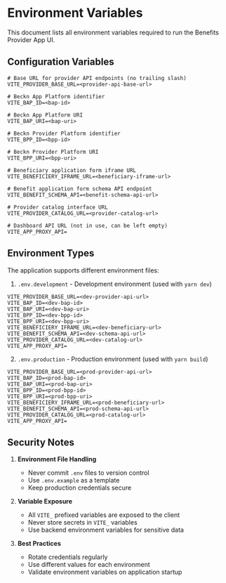 # Environment Variables

This document lists all environment variables required to run the Benefits Provider App UI.

## Configuration Variables

```env
# Base URL for provider API endpoints (no trailing slash)
VITE_PROVIDER_BASE_URL=<provider-api-base-url>

# Beckn App Platform identifier
VITE_BAP_ID=<bap-id>

# Beckn App Platform URI
VITE_BAP_URI=<bap-uri>

# Beckn Provider Platform identifier
VITE_BPP_ID=<bpp-id>

# Beckn Provider Platform URI
VITE_BPP_URI=<bpp-uri>

# Beneficiary application form iframe URL
VITE_BENEFICIERY_IFRAME_URL=<beneficiary-iframe-url>

# Benefit application form schema API endpoint
VITE_BENEFIT_SCHEMA_API=<benefit-schema-api-url>

# Provider catalog interface URL
VITE_PROVIDER_CATALOG_URL=<provider-catalog-url>

# Dashboard API URL (not in use, can be left empty)
VITE_APP_PROXY_API=
```

## Environment Types

The application supports different environment files:

1. `.env.development` - Development environment (used with `yarn dev`)
```env
VITE_PROVIDER_BASE_URL=<dev-provider-api-url>
VITE_BAP_ID=<dev-bap-id>
VITE_BAP_URI=<dev-bap-uri>
VITE_BPP_ID=<dev-bpp-id>
VITE_BPP_URI=<dev-bpp-uri>
VITE_BENEFICIERY_IFRAME_URL=<dev-beneficiary-url>
VITE_BENEFIT_SCHEMA_API=<dev-schema-api-url>
VITE_PROVIDER_CATALOG_URL=<dev-catalog-url>
VITE_APP_PROXY_API=
```

2. `.env.production` - Production environment (used with `yarn build`)
```env
VITE_PROVIDER_BASE_URL=<prod-provider-api-url>
VITE_BAP_ID=<prod-bap-id>
VITE_BAP_URI=<prod-bap-uri>
VITE_BPP_ID=<prod-bpp-id>
VITE_BPP_URI=<prod-bpp-uri>
VITE_BENEFICIERY_IFRAME_URL=<prod-beneficiary-url>
VITE_BENEFIT_SCHEMA_API=<prod-schema-api-url>
VITE_PROVIDER_CATALOG_URL=<prod-catalog-url>
VITE_APP_PROXY_API=
```

## Security Notes

1. **Environment File Handling**
   - Never commit `.env` files to version control
   - Use `.env.example` as a template
   - Keep production credentials secure

2. **Variable Exposure**
   - All `VITE_` prefixed variables are exposed to the client
   - Never store secrets in `VITE_` variables
   - Use backend environment variables for sensitive data

3. **Best Practices**
   - Rotate credentials regularly
   - Use different values for each environment
   - Validate environment variables on application startup